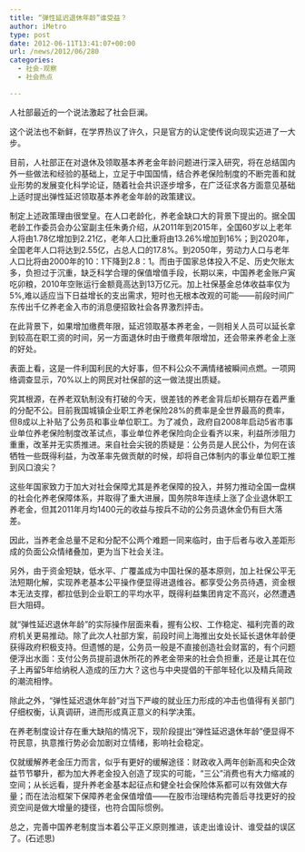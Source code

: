 ```yaml
---
title: “弹性延迟退休年龄”谁受益？
author: iMetro
type: post
date: 2012-06-11T13:41:07+00:00
url: /news/2012/06/280
categories:
  - 社会-观察
  - 社会热点

---
```

人社部最近的一个说法激起了社会巨澜。

这个说法也不新鲜，在学界热议了许久，只是官方的认定使传说向现实迈进了一大步。

目前，人社部正在对退休及领取基本养老金年龄问题进行深入研究，将在总结国内外一些做法和经验的基础上，立足于中国国情，结合养老保险制度的不断完善和就业形势的发展变化科学论证，随着社会共识逐步增多，在广泛征求各方面意见基础上适时提出弹性延迟领取基本养老金年龄的政策建议。

制定上述政策理由很堂皇。在人口老龄化，养老金缺口大的背景下提出的。据全国老龄工作委员会办公室副主任朱勇介绍，从2011年到2015年，全国60岁以上老年人将由1.78亿增加到2.21亿，老年人口比重将由13.26%增加到16%；到2020年，全国老年人口将达到2.55亿，占总人口的17.8%。到2050年，劳动力人口与老年人口比将由2000年的10：1下降到2.8：1。而由于国家总体投入不足、历史欠账太多，负担过于沉重，缺乏科学合理的保值增值手段，长期以来，中国养老金账户寅吃卯粮，2010年空账运行金额竟高达到13万亿元。加上社保基金总体收益率仅为5%,难以适应当下日益增长的支出需求，短时也无根本改观的可能——前段时间广东传出千亿养老金入市的消息便招致社会各界激烈抨击。

在此背景下，如果增加缴费年限，延迟领取基本养老金，一则相关人员可以延长拿到较高在职工资的时间，另一方面退休时由于缴费年限增加，还会带来养老金上涨的好处。

表面上看，这是一件利国利民的大好事，但不料公众不满情绪被瞬间点燃。一项网络调查显示，70%以上的网民对社保部的这一做法提出质疑。

究其根源，在养老双轨制没有打破的今天，很差钱的养老金背后却长期存在着严重的分配不公。目前我国城镇企业职工养老保险28%的费率是全世界最高的费率，但8成以上补贴了公务员和事业单位职工。为了减负，政府自2008年启动5省市事业单位养老保险制度改革试点，事业单位养老保险向企业看齐以来，利益所涉阻力重重，改革并无实质推进。来自社会尖锐的质疑是：公务员是人民公仆，为何在该牺牲一些既得利益，为改革率先做贡献的时候，却将自己体制内的事业单位职工推到风口浪尖？

这些年国家致力于加大对社会保障尤其是养老保障的投入，并努力推动全国一盘棋的社会化养老保障体系，并取得了重大进展，国务院8年连续上涨了企业退休职工养老金，但其2011年月均1400元的收益与按兵不动的公务员退休金仍有巨大落差。

因此，当养老金总量不足和分配不公两个难题一同来临时，由于后者与收入差距形成的负面公众情绪叠加，更为当下社会关注。

另外，由于资金短缺，低水平、广覆盖成为中国社保的基本原则，加上社保公平无法短期化解，实现养老基本公平操作便显得进退维谷。都享受公务员待遇，资金根本无法支撑，都拉低到企业职工的平均水平，既得利益集团肯定不高兴，必然遭遇巨大阻碍。

就“弹性延迟退休年龄”的实际操作层面来看，握有公权、工作稳定、福利完善的政府机关更易推动。除了此次人社部方案，前段时间上海推出女处长延长退休年龄便获得政府积极支持。但遗憾的是，公务员一般是不直接创造社会财富的，有个问题便浮出水面：支付公务员提前退休所花的养老金带来的社会负担重，还是让其在位子上再留5年给纳税人造成的压力大？这也与中央提倡的干部年轻化以及精兵简政的潮流相悖。

除此之外，“弹性延迟退休年龄”对当下严峻的就业压力形成的冲击也值得有关部门仔细权衡，认真调研，进而形成真正意义的科学决策。

在养老制度设计存在重大缺陷的情况下，现阶段提出“弹性延迟退休年龄”便显得不符民意，执意推行势必会加剧对立情绪，影响社会稳定。

仅就缓解养老金压力而言，似乎有更好的缓解途径：财政收入两年创新高和央企效益节节攀升，都为加大养老金投入创造了现实的可能，“三公”消费也有大力缩减的空间；从长远看，提升养老金基本起征点和健全社会保险体系都可以有效做大存量；而在法治框架下保障养老金保值增值——在股市治理结构完善后寻找更好的投资空间是做大增量的捷径，也符合国际惯例。

总之，完善中国养老制度当本着公平正义原则推进，该走出谁设计、谁受益的误区了。(石述思)

<div>
</div>

<div id="shareshow">
</div>